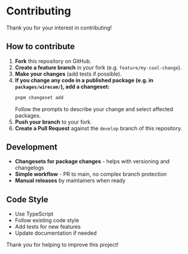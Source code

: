 # Contributing

Thank you for your interest in contributing!

## How to contribute

1. **Fork** this repository on GitHub.
2. **Create a feature branch** in your fork (e.g. `feature/my-cool-change`).
3. **Make your changes** (add tests if possible).
4. **If you change any code in a published package (e.g. in `packages/wirecam/`), add a changeset:**
   ```bash
   pnpm changeset add
   ```
   Follow the prompts to describe your change and select affected packages.
5. **Push your branch** to your fork.
6. **Create a Pull Request** against the `develop` branch of this repository.

## Development

- **Changesets for package changes** - helps with versioning and changelogs
- **Simple workflow** - PR to main, no complex branch protection
- **Manual releases** by maintainers when ready

## Code Style

- Use TypeScript
- Follow existing code style
- Add tests for new features
- Update documentation if needed

Thank you for helping to improve this project!
